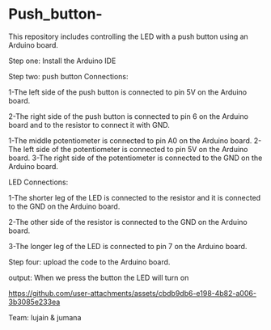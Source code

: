 # Push_button-
This repository includes controlling the LED with a push button using an Arduino board.

Step one:
Install the Arduino IDE

Step two:
push button Connections:

1-The left side of the push button is connected to pin 5V on the Arduino board.


2-The right side of the push button is connected to pin 6 on the Arduino board and to the resistor to connect it with GND.



1-The middle potentiometer is connected to pin A0 on the Arduino board.
2-The left side of the potentiometer is connected to pin 5V on the Arduino board.
3-The right side of the potentiometer is connected to the GND on the Arduino board.


LED Connections:


1-The shorter leg of the LED is connected to the resistor and it is connected to the GND on the Arduino board.

2-The other side of the resistor is connected to the GND on the Arduino board.

3-The longer leg of the LED is connected to pin 7 on the Arduino board.

Step four:
upload the code to the Arduino board.

output:
When we press the button the LED will turn on

https://github.com/user-attachments/assets/cbdb9db6-e198-4b82-a006-3b3085e233ea


Team: lujain & jumana

